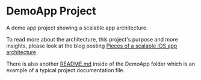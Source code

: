 # DemoApp Project
A demo app project showing a scalable app architecture.

To read more about the architecture, this project's purpose and more insights, please look at the blog posting [Pieces of a scalable iOS app architecture](https://medium.com/@sven.korset/pieces-of-a-scalable-ios-app-architecture-7c182f9dcd2c).

There is also another [README.md](./DemoApp/README.md) inside of the DemoApp folder which is an example of a typical project documentation file.
